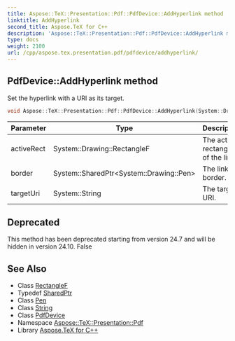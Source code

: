 ```yaml
---
title: Aspose::TeX::Presentation::Pdf::PdfDevice::AddHyperlink method
linktitle: AddHyperlink
second_title: Aspose.TeX for C++
description: 'Aspose::TeX::Presentation::Pdf::PdfDevice::AddHyperlink method. Set the hyperlink with a URI as its target in C++.'
type: docs
weight: 2100
url: /cpp/aspose.tex.presentation.pdf/pdfdevice/addhyperlink/
---
```

## PdfDevice::AddHyperlink method


Set the hyperlink with a URI as its target.

```cpp
void Aspose::TeX::Presentation::Pdf::PdfDevice::AddHyperlink(System::Drawing::RectangleF activeRect, System::SharedPtr<System::Drawing::Pen> border, System::String targetUri) override
```


| Parameter | Type | Description |
| --- | --- | --- |
| activeRect | System::Drawing::RectangleF | The active rectangle of the link. |
| border | System::SharedPtr\<System::Drawing::Pen\> | The link border. |
| targetUri | System::String | The target URI. |

## Deprecated
This method has been deprecated starting from version 24.7 and will be hidden in version 24.10. False 

## See Also

* Class [RectangleF](../../../system.drawing/rectanglef/)
* Typedef [SharedPtr](../../../system/sharedptr/)
* Class [Pen](../../../system.drawing/pen/)
* Class [String](../../../system/string/)
* Class [PdfDevice](../)
* Namespace [Aspose::TeX::Presentation::Pdf](../../)
* Library [Aspose.TeX for C++](../../../)

